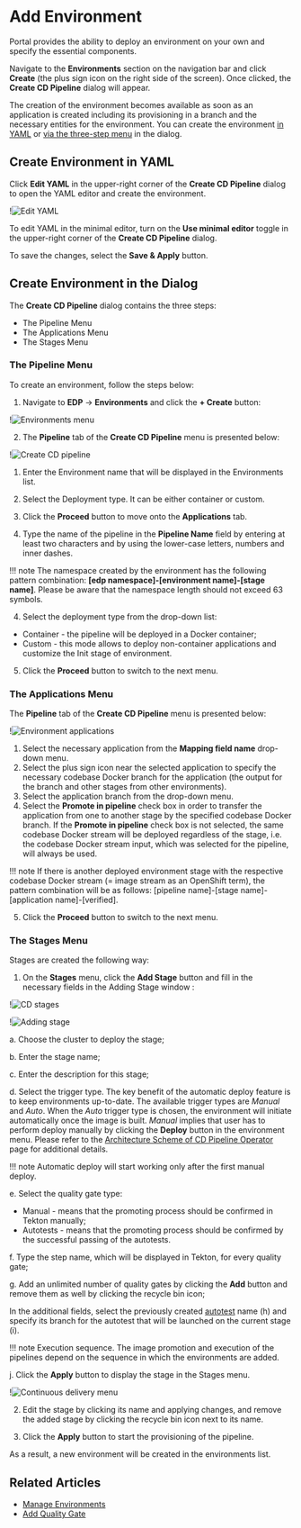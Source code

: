 # Add Environment

Portal provides the ability to deploy an environment on your own and specify the essential components.

Navigate to the **Environments** section on the navigation bar and click **Create** (the plus sign icon on the right side of the screen). Once clicked, the **Create CD Pipeline** dialog will appear.

The creation of the environment becomes available as soon as an application is created including its provisioning
in a branch and the necessary entities for the environment. You can create the environment [in YAML](#YAML) or [via the three-step menu](#menu) in the dialog.

[//]: # (After the complete adding of the CD pipeline, inspect the [Check CD Pipeline Availability]&#40;#check-cd-pipeline-availability&#41;)

[//]: # (part.)

## Create Environment in YAML <a name="YAML"></a>
Click **Edit YAML** in the upper-right corner of the **Create CD Pipeline** dialog to open the YAML editor and create the environment.

!![Edit YAML](../assets/user-guide/edp-portal-yaml-editor.png "Edit YAML")

To edit YAML in the minimal editor, turn on the **Use minimal editor** toggle in the upper-right corner of the **Create CD Pipeline** dialog.

To save the changes, select the **Save & Apply** button.

## Create Environment in the Dialog <a name="menu"></a>
The **Create CD Pipeline** dialog contains the three steps:

* The Pipeline Menu
* The Applications Menu
* The Stages Menu

### The Pipeline Menu

To create an environment, follow the steps below:

1. Navigate to **EDP** -> **Environments** and click the **+ Create** button:

  !![Environments menu](../assets/user-guide/edp-portal-create-new-pipeline.png "Environments menu")

2. The **Pipeline** tab of the **Create CD Pipeline** menu is presented below:

  !![Create CD pipeline](../assets/user-guide/edp-portal-pipeline-menu.png "Create CD pipeline")

  1. Enter the Environment name that will be displayed in the Environments list.

  2. Select the Deployment type. It can be either container or custom.

  3. Click the **Proceed** button to move onto the **Applications** tab.

3. Type the name of the pipeline in the **Pipeline Name** field by entering at least two characters and by using
the lower-case letters, numbers and inner dashes.

  !!! note
      The namespace created by the environment has the following pattern combination: **[edp namespace]-[environment name]-[stage name]**.
      Please be aware that the namespace length should not exceed 63 symbols.

4. Select the deployment type from the drop-down list:

  * Container - the pipeline will be deployed in a Docker container;
  * Custom - this mode allows to deploy non-container applications and customize the Init stage of environment.

5. Click the **Proceed** button to switch to the next menu.

### The Applications Menu

The **Pipeline** tab of the **Create CD Pipeline** menu is presented below:

  !![Environment applications](../assets/user-guide/edp-portal-cd-pipeline-applications.png "Environment applications")

1. Select the necessary application from the **Mapping field name** drop-down menu.
2. Select the plus sign icon near the selected application to specify the necessary codebase Docker branch for the application (the output for the branch and other stages from other environments).
3. Select the application branch from the drop-down menu.
4. Select the **Promote in pipeline** check box in order to transfer the application from one to another stage
  by the specified codebase Docker branch. If the **Promote in pipeline** check box is not selected,
  the same codebase Docker stream will be deployed regardless of the stage, i.e. the codebase Docker stream input,
  which was selected for the pipeline, will always be used.

  !!! note
      If there is another deployed environment stage with the respective codebase Docker stream (= image stream as an OpenShift term),
      the pattern combination will be as follows: [pipeline name]-[stage name]-[application name]-[verified].

5. Click the **Proceed** button to switch to the next menu.

### The Stages Menu

Stages are created the following way:

1. On the **Stages** menu, click the **Add Stage** button and fill in the necessary fields in the Adding Stage window <a name="adding_stage_window"></a>:

  !![CD stages](../assets/user-guide/edp-portal-cd-pipeline-stages.png "CD stages")

  !![Adding stage](../assets/user-guide/edp-portal-cd-adding-stage1.png "Adding stage")

  a. Choose the cluster to deploy the stage;

  b. Enter the stage name;

  c. Enter the description for this stage;

  d. Select the trigger type. The key benefit of the automatic deploy feature is to keep environments up-to-date. The available trigger types are _Manual_ and _Auto_. When the _Auto_ trigger type is chosen, the environment will initiate automatically once the image is built. _Manual_ implies that user has to perform deploy manually by clicking the **Deploy** button in the environment menu. Please refer to the [Architecture Scheme of CD Pipeline Operator](https://github.com/epam/edp-cd-pipeline-operator/blob/master/docs/arch.md) page for additional details.

  !!! note
      Automatic deploy will start working only after the first manual deploy.

  e. Select the quality gate type:

  * Manual - means that the promoting process should be confirmed in Tekton manually;
  * Autotests - means that the promoting process should be confirmed by the successful passing of the autotests.

  f. Type the step name, which will be displayed in Tekton, for every quality gate;

  g. Add an unlimited number of quality gates by clicking the **Add** button and remove them as well
  by clicking the recycle bin icon;

  In the additional fields, select the previously created [autotest](add-autotest.md) name (h) and specify its branch for the autotest
  that will be launched on the current stage (i).

  !!! note
      Execution sequence. The image promotion and execution of the pipelines depend on the sequence in which
      the environments are added.

  j. Click the **Apply** button to display the stage in the Stages menu.

  !![Continuous delivery menu](../assets/user-guide/edp-portal-cd-pipeline-stages-menu.png "Continuous delivery menu")

2. Edit the stage by clicking its name and applying changes, and remove the added stage by clicking the recycle bin icon
   next to its name.

3. Click the **Apply** button to start the provisioning of the pipeline.

As a result, a new environment will be created in the environments list.

## Related Articles

* [Manage Environments](../user-guide/manage-environments.md)
* [Add Quality Gate](../user-guide/add-quality-gate.md)
